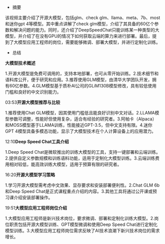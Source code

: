 - 摘要

该视频主要介绍了开源大模型，包括glm、check glm、llama、meta、7b、most和迷你gpt 4等模型。其中重点讲解了check glm模型，介绍了其具备的60亿个参数和解决问题的能力。同时，还介绍了DeepSpeedChat只能训练某一种类型的大模型，并介绍了在没有GPU的情况下如何获取云端的算力来进行部署。最后，提到了大模型应用工程师的岗位，需要能够微调、部署大模型，并进行定制化训练。

- 总结

**大模型技术概述**

1.开源大模型是免费可调用的，支持本地部署，也可从零开始训练。2.技术细节和语料库公开，便于研究和应用。3.推荐使用GLM模型，由清华大学团队开发，拥有60亿参数。4.GLM模型基于质朴AI公司的GLiM130B模型修改，具有较低使用门槛和良好的中文识别能力。

03:53**开源大模型推荐与比较**

1.推荐使用Chat GLM模型，因其使用门槛低且能良好识别中文对话。2.LLAMA模型参数可调整，性能好但使用复杂，适合有经验的研究者。3.阿帕卡（Alpaca）和MOSS模型基于LLAMA训练，性能接近GPT-3.5，但中文支持有限。4.迷你GPT 4模型具备多模态功能，显示了大模型技术在个人计算设备上的应用潜力。

12:10**Deep Speed Chat工具介绍**

1.Deep Speed Chat是微软推出的训练大模型的工具，支持一键部署和云端训练。2.提供自定义参数规模和训练语料功能，适用于定制化大模型训练。3.云端训练费用相对较低，能高效训练大模型，适用于预算有限的研究者。

16:20**开源大模型学习策略**

1.学习开源大模型需考虑中文效果、显存要求和安装部署便利性。2.Chat GLM 6b和Deep Speed Chat是正式课程重点介绍的内容。3.其他工具将通过公开课或预习课介绍安装部署操作。

19:51**大模型应用工程师岗位介绍**

1.大模型应用工程师是新兴技术岗位，要求微调、部署和定制化训练大模型。2.岗位职责包括开源大模型训练、GPT模型微调和使用Deep Speed Chat进行定制化模型训练。3.大模型应用工程师岗位需求反映了AI技术浪潮下新兴技术岗位的需求增长。